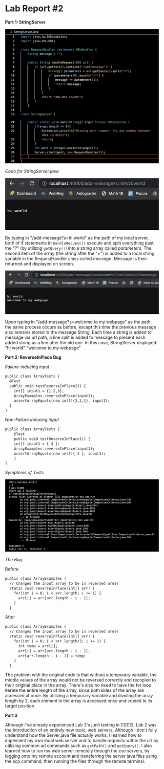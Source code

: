 # Lab Report #2

**Part 1: StringServer**

![Image](StringServerCode.png)

*Code for StringServer.java*

![Image](hiWorldTest.png)

By typing in "/add-message?s=hi world" as the path of my local server, both of if statements in `handleRequest()` execute and split everything past the "?" (by utilizng `getQuery()`) into a string array called *parameters*. The second item of the array (the string after the "=") is added to a local string variable in the RequestHandler class called *message*. Message is then returned and displayed on screen. 

![Image](welcomeTest.png)

Upon typing in "/add-message?s=welcome to my webpage" as the path, the same process occurs as before, except this time the previous message also remains stored in the message String. Each time a string is added to message via url path, a line split is added to message to present each added string as a line after the old one. In this case, StringServer displayed: 
"hi world"
"welcome to my webpage"

**Part 2: ReverseInPlace Bug**

*Failure-inducing input*

```
public class ArrayTests {
  @Test
  public void testReverseInPlace2() {
    int[] input1 = {1,2,3};
    ArrayExamples.reverseInPlace(input1);
    assertArrayEquals(new int[]{3,2,1}, input1);
  }
}
```

*Non-Failure inducing input*

```
public class ArrayTests {
	@Test 
	public void testReverseInPlace1() {
    int[] input1 = { 3 };
    ArrayExamples.reverseInPlace(input1);
    assertArrayEquals(new int[]{ 3 }, input1);
	}
}
```

*Symptoms of Tests*

![Image](ArrayTestJunit.png)

*The Bug*

Before

```
public class ArrayExamples {
  // Changes the input array to be in reversed order
  static void reverseInPlace(int[] arr) {
    for(int i = 0; i < arr.length; i += 1) {
      arr[i] = arr[arr.length - i - 1];
    }
  }
```

After

```
public class ArrayExamples {
  // Changes the input array to be in reversed order
  static void reverseInPlace(int[] arr) {
    for(int i = 0; i < arr.length/2; i += 1) {
      int temp = arr[i];
      arr[i] = arr[arr.length - i - 1];
      arr[arr.length - i - 1] = temp; 
    }
  }
```
The problem with the original code is that without a temporary variable, the middle values of the array would not be reversed correctly and recopied to their original place in the array. There's also no need to have the for loop iterate the entire length of the array, since both sides of the array are accessed at once. By utilizing a temporary variable and dividing the array length by 2, each element in the array is accessed once and copied to its target position. 

**Part 3**

Although I've already experienced Lab 3's junit testing in CSE12, Lab 2 was the introduction of an entirely new topic, web servers. Although I don't fully understand how the Server.java file actually works, I learned how to implement my own local web server and to handle requests within the url by utilizing common url commands such as `getPath()` and `getQuery()`. I also learned how to run my web server remotely through the cse servers, by logging onto my remote account and transferring the server java files using the scp command, then running the files through the remote terminal. 








